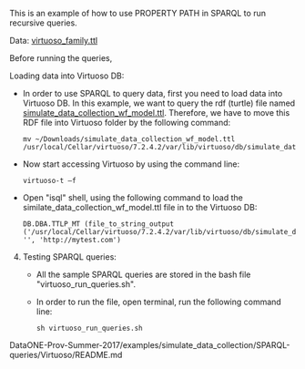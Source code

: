 This is an example of how to use PROPERTY PATH in SPARQL to run recursive queries.

Data: [virtuoso_family.ttl](https://github.com/idaks/DataONE-Prov-Summer-2017/blob/master/examples/family/virtuoso_family.ttl)

Before running the queries, 

Loading data into Virtuoso DB:

   - In order to use SPARQL to query data, first you need to load data into Virtuoso DB. In this example, we want to query the rdf (turtle) file named [simulate_data_collection_wf_model.ttl](DataONE-Prov-Summer-2017/examples/simulate_data_collection/RDF-facts/simulate_data_collection_wf_model.ttl). Therefore, we have to move this RDF file into Virtuoso folder by the following command:

         mv ~/Downloads/simulate_data_collection_wf_model.ttl /usr/local/Cellar/virtuoso/7.2.4.2/var/lib/virtuoso/db/simulate_data_collection_wf_model.ttl 
 
   - Now start accessing Virtuoso by using the command line:
   
         virtuoso-t –f 
   
   - Open "isql" shell, using the following command to load the similate_data_collection_wf_model.ttl file in to the Virtuoso DB:
   
         DB.DBA.TTLP_MT (file_to_string_output ('/usr/local/Cellar/virtuoso/7.2.4.2/var/lib/virtuoso/db/simulate_data_collection_wf_model.ttl'), '', 'http://mytest.com')
	 
4. Testing SPARQL queries:
   - All the sample SPARQL queries are stored in the bash file "virtuoso_run_queries.sh".
   - In order to run the file, open terminal, run the following command line:
         
         sh virtuoso_run_queries.sh


DataONE-Prov-Summer-2017/examples/simulate_data_collection/SPARQL-queries/Virtuoso/README.md
